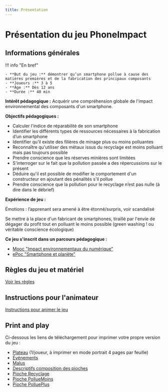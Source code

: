 ```yaml
---
title: Présentation
---
```

# Présentation du jeu PhoneImpact

## Informations générales

!!! info "En bref"

    - **But du jeu :** démontrer qu’un smartphone pollue à cause des matières premières et de la fabrication des principaux composants
    - **Joueurs :** 3 à 5
    - **Âge :** Dès 12 ans
    - **Durée :** 40 min

**Intérêt pédagogique :** Acquérir une compréhension globale de l'impact environnemental des composants d'un smartphone.

**Objectifs pédagogiques :**

- Calculer l'indice de réparabilité de son smartphone
- Identifier les différents types de ressources nécessaires à la fabrication d’un smartphone
- Identifier qu’il existe des filières de minage plus ou moins polluantes
- Reconnaître qu'utiliser des métaux issus du recyclage est moins polluant mais pas toujours possible
- Prendre conscience que les réserves minières sont limitées
- S'interroger sur le fait que la pollution passée a des répercussions sur le présent
- Déduire qu'il est possible de modifier le comportement d'un constructeur en ajoutant des pénalités s'il pollue
- Prendre conscience que la pollution pour le recyclage n’est pas nulle (à dire dans le débrief)

**Expérience de jeu :**

Émotions : l’apprenant sera amené à être étonné/surpris, voir scandalisé

Se mettre à la place d'un fabricant de smartphones, tiraillé par l'envie de dégager du profit tout en polluant le moins possible (green washing ! ou véritable conscience écologique)

**Ce jeu s'inscrit dans un parcours pédagogique :**

- [Mooc "Impact environnementaux du numérique"](https://www.fun-mooc.fr/fr/cours/impacts-environnementaux-du-numerique/)
- [ePoc "Smartphone et planète"](https://epoc.inria.fr/epocs/E007MM/)

## Règles du jeu et matériel

[Voir les règles](./Regles.md)

## Instructions pour l'animateur

[Instructions pour animer le jeu](./InstructionsAnimateur.md)

## Print and play

Ci-dessous les liens de téléchargement pour imprimer votre propre version du jeu :

- [Plateau](pdf/pnp/plateau.pdf) (1/joueur, à imprimer en mode portrait 4 pages par feuille)
- [Événements](pdf/pnp/events.pdf)
- [Malus](pdf/pnp/malus.pdf)
- [Descriptifs composition des pioches](pdf/pnp/recap.pdf)
- [Pioche Recyclage](pdf/pnp/recyclage.pdf)
- [Pioche PollueMoins](pdf/pnp/pollumoins.pdf)
- [Pioche PolluePlus](pdf/pnp/polluplus.pdf)
